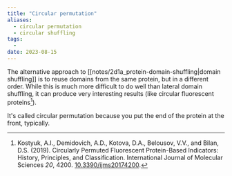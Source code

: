 ```yaml
---
title: "Circular permutation"
aliases:
  - circular permutation
  - circular shuffling
tags:
  - 
date: 2023-08-15
---
```

The alternative approach to [[notes/2d1a_protein-domain-shuffling|domain shuffling]] is to reuse domains from the same protein, but in a different order. While this is much more difficult to do well than lateral domain shuffling, it can produce very interesting results (like circular fluorescent proteins[^1]).

It's called circular permutation because you put the end of the protein at the front, typically.

[^1]: Kostyuk, A.I., Demidovich, A.D., Kotova, D.A., Belousov, V.V., and Bilan, D.S. (2019). Circularly Permuted Fluorescent Protein-Based Indicators: History, Principles, and Classification. International Journal of Molecular Sciences _20_, 4200. [10.3390/ijms20174200](https://doi.org/10.3390/ijms20174200).